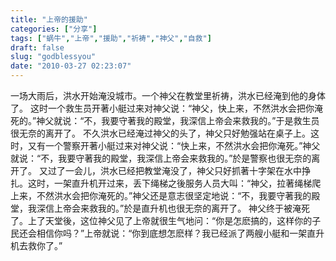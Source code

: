 ```yaml
---
title: "上帝的援助"
categories: ["分享"]
tags: ["蜗牛","上帝","援助","祈祷","神父","自救"]
draft: false
slug: "godblessyou"
date: "2010-03-27 02:23:07"
---
```


一场大雨后，洪水开始淹没城市。一个神父在教堂里祈祷，洪水已经淹到他的身体了。
这时一个救生员开著小艇过来对神父说：&ldquo;神父，快上来，不然洪水会把你淹死的。&rdquo;神父就说：&ldquo;不，我要守著我的殿堂，我深信上帝会来救我的。&rdquo;于是救生员很无奈的离开了。
不久洪水已经淹过神父的头了，神父只好勉强站在桌子上。这时，又有一个警察开著小艇过来对神父说：&ldquo;快上来，不然洪水会把你淹死。&rdquo;神父就说：&ldquo;不，我要守著我的殿堂，我深信上帝会来救我的。&rdquo;於是警察也很无奈的离开了。
又过了一会儿，洪水已经把教堂淹没了，神父只好抓著十字架在水中挣扎。这时，一架直升机开过来，丢下绳梯之後服务人员大叫：&ldquo;神父，拉著绳梯爬上来，不然洪水会把你淹死的。&rdquo;神父还是意志很坚定地说：&ldquo;不，我要守著我的殿堂，我深信上帝会来救我的。&rdquo;於是直升机也很无奈的离开了。
神父终于被淹死了。上了天堂後，这位神父见了上帝就很生气地问：&ldquo;你是怎麽搞的，这样你的子民还会相信你吗？&rdquo;上帝就说：&ldquo;你到底想怎麽样？我已经派了两艘小艇和一架直升机去救你了。&rdquo; 
    &nbsp;
